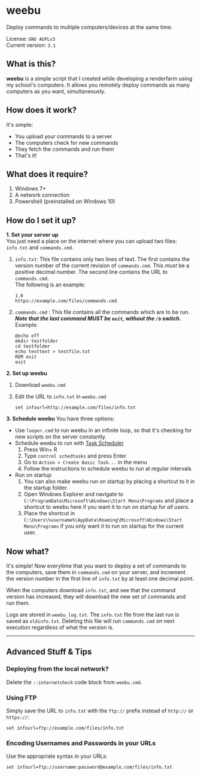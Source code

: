# weebu 

Deploy commands to multiple computers/devices at the same time.  

License: `GNU AGPLv3`  
Current version: `3.1`


What is this?
-------------

**weebu** is a simple script that I created while developing a renderfarm using my school's computers. It allows you remotely deploy commands as many computers as you want, simultaneously.

How does it work?
-----------------

It's simple:

*   You upload your commands to a server
*   The computers check for new commands
*   They fetch the commands and run them
*   That's it!

What does it require?
---------------------

1.  Windows 7+
2.  A network connection
3.  Powershell (preinstalled on Windows 10)

How do I set it up?
-------------------

**1\. Set your server up**  
You just need a place on the internet where you can upload two files: `info.txt` and `commands.cmd`.

1. `info.txt`: This file contains only two lines of text. The first contains the version number of the current revision of `commands.cmd`. This _must_ be a positive decimal number. The second line contains the URL to `commands.cmd`.  
The following is an example:
    ```
    1.6  
    https://example.com/files/commands.cmd
    ```

2. `commands.cmd` : This file contains all the commands which are to be run.  
_**Note that the last command MUST be `exit`, without the `/b` switch.**_  
Example:
    ```
    @echo off
    mkdir testfolder
    cd testfolder
    echo testtext > testfile.txt
    REM exit
    exit
    ```
**2\. Set up weebu**

1.  Download `weebu.cmd`
2.  Edit the URL to `info.txt` in `weebu.cmd`

    ```
    set infourl=http://example.com/files/info.txt
    ```
**3\. Schedule weebu**
You have three options:
*   Use `looper.cmd` to run weebu in an infinite loop, so that it's checking for new scripts on the server constantly.
*   Schedule weebu to run  with [Task Scheduler](https://msdn.microsoft.com/en-us/library/windows/desktop/aa383614(v=vs.85).aspx)
    1.  Press Win\+ R
    2.  Type `control schedtasks` and press Enter
    3.  Go to `Action > Create Basic Task...` in the menu
    4.  Follow the instructions to schedule weebu to run at regular intervals
*   Run on startup
    1.  You can also make weebu run on startup by placing a shortcut to it in the startup folder.
    2.  Open Windows Explorer and navigate to `C:\ProgramData\Microsoft\Windows\Start Menu\Programs` and place a shortcut to weebu here if you want it to run on startup for _all users_.
    3.  Place the shortcut in `C:\Users\%username%\AppData\Roaming\Microsoft\Windows\Start Menu\Programs` if you only want it to run on startup for the current user.

Now what?
---------

It's simple! Now everytime that you want to deploy a set of commands to the computers, save them in `commands.cmd` on your server, and increment the version number in the first line of `info.txt` by at least one decimal point.  

When the computers download `info.txt`, and see that the command version has increased, they will download the new set of commands and run them.

Logs are stored in `weebu_log.txt`. The `info.txt` file from the last run is saved as `oldinfo.txt`. Deleting this file will run `commands.cmd` on next execution regardless of what the version is.

* * *

Advanced Stuff & Tips
---------------------

### Deploying from the local network?

Delete the `::internetcheck` code block from `weebu.cmd`.

### Using FTP

Simply save the URL to `info.txt` with the `ftp://` prefix instead of `http://` or `https://`:

    set infourl=ftp://example.com/files/info.txt

### Encoding Usernames and Passwords in your URLs

Use the appropriate syntax in your URLs:

    set infourl=ftp://username:password@example.com/files/info.txt
